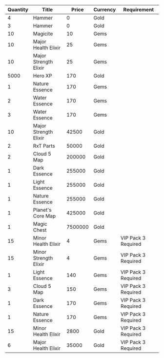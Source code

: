 | Quantity | Title | Price | Currency |  Requirement |
| -------- | ----- | ----- | -------- |  ----------- |
| 4 | Hammer | 0 | Gold |  |
| 3 | Hammer | 0 | Gold |  |
| 10 | Magicite | 10 | Gems |  |
| 10 | Major Health Elixir | 25 | Gems |  |
| 10 | Major Strength Elixir | 25 | Gems |  |
| 5000 | Hero XP | 170 | Gold |  |
| 1 | Nature Essence | 170 | Gems |  |
| 2 | Water Essence | 170 | Gems |  |
| 3 | Water Essence | 170 | Gems |  |
| 10 | Major Strength Elixir | 42500 | Gold |  |
| 2 | RxT Parts | 50000 | Gold |  |
| 2 | Cloud 5 Map | 200000 | Gold |  |
| 1 | Dark Essence | 255000 | Gold |  |
| 1 | Light Essence | 255000 | Gold |  |
| 1 | Nature Essence | 255000 | Gold |  |
| 1 | Planet's Core Map | 425000 | Gold |  |
| 1 | Magic Chest | 7500000 | Gold |  |
| 15 | Minor Health Elixir | 4 | Gems | VIP Pack 3 Required |
| 15 | Minor Strength Elixir | 4 | Gems | VIP Pack 3 Required |
| 1 | Light Essence | 140 | Gems | VIP Pack 3 Required |
| 3 | Cloud 5 Map | 150 | Gems | VIP Pack 3 Required |
| 1 | Dark Essence | 170 | Gems | VIP Pack 3 Required |
| 1 | Nature Essence | 170 | Gems | VIP Pack 3 Required |
| 15 | Minor Health Elixir | 2800 | Gold | VIP Pack 3 Required |
| 6 | Major Health Elixir | 35000 | Gold | VIP Pack 3 Required |
